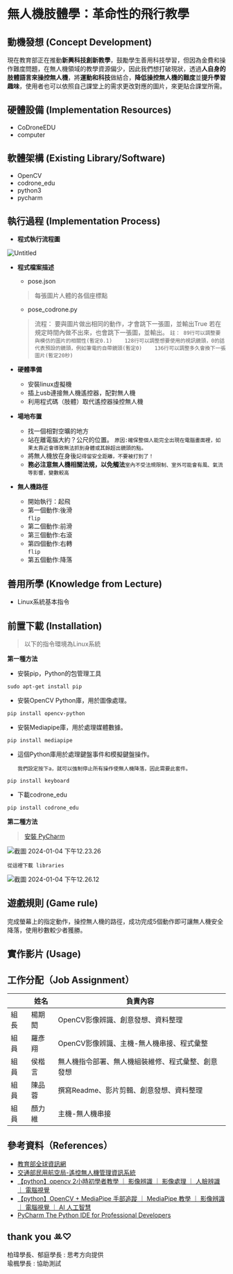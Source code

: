 # 無人機肢體學：革命性的飛行教學


## 動機發想 (Concept Development)
現在教育部正在推動**新興科技創新教學**，鼓勵學生善用科技學習，但因為金費和操作難度問題，在無人機領域的教學資源偏少，因此我們想打破現狀，透過**人自身的肢體語言來操控無人機**，將**運動和科技**做結合，**降低操控無人機的難度**並**提升學習趣味**，使用者也可以依照自己課堂上的需求更改對應的圖片，來更貼合課堂所需。
## 硬體設備 (Implementation Resources)
* CoDroneEDU
* computer
## 軟體架構 (Existing Library/Software)
* OpenCV
* codrone_edu
* python3
* pycharm

## 執行過程 (Implementation Process)
* **程式執行流程圖**

![Untitled](https://hackmd.io/_uploads/ryLof7QuT.jpg)
* **程式檔案描述**
  * pose.json
  >   每張圖片人體的各個座標點
  * pose_codrone.py
  >   流程： 要與圖片做出相同的動作，才會跳下一張圖，並輸出True 若在規定時間內做不出來，也會跳下一張圖，並輸出。
  `註：
  89行可以調整要與模仿的圖片的相關性(暫定0.1)   
128行可以調整想要使用的視訊鏡頭，0的話代表預設的鏡頭，例如筆電的自帶鏡頭(暫定0)   
136行可以調整多久會換下一張圖片(暫定20秒)`

* **硬體準備**
  * 安裝linux虛擬機
  * 插上usb連接無人機遙控器，配對無人機
  * 利用程式碼（肢體）取代遙控器操控無人機
* **場地布置**
  * 找一個相對空曠的地方
  * 站在離電腦大約？公尺的位置。
    `原因:確保整個人能完全出現在電腦畫面裡，如果太靠近會導致無法抓到身體或其餘超出鏡頭的點。`
  * 將無人機放在身後`記得留安全距離，不要被打到了！`
  * **務必注意無人機相關法規，以免觸法**`室內不受法規限制、室外可能會有風、氣流等影響，變數較高`
 * **無人機路徑**
   * 開始執行：起飛
   * 第一個動作:後滑  
   `flip `
   * 第二個動作:前滑
   * 第三個動作:右滾
   * 第四個動作:右轉  
    `flip `
   * 第五個動作:降落

## 善用所學 (Knowledge from Lecture)
* Linux系統基本指令

## 前置下載 (Installation)
> 以下的指令環境為Linux系統  

**第一種方法**

* 安裝pip，Python的包管理工具
```bash=
sudo apt-get install pip
```
* 安裝OpenCV Python庫，用於圖像處理。
```bash=
pip install opencv-python
```
* 安裝Mediapipe庫，用於處理媒體數據。
```bash=
pip install mediapipe
```
* 這個Python庫用於處理鍵盤事件和模擬鍵盤操作。 

    `我們設定按下a，就可以強制停止所有操作使無人機降落，因此需要此套件。`
```bash=
pip install keyboard
```
*  下載codrone_edu
```bash=
pip install codrone_edu
```

**第二種方法**
> [安裝 PyCharm](https://www.jetbrains.com/pycharm/)  

![截圖 2024-01-04 下午12.23.26](https://hackmd.io/_uploads/HkhRM2Qu6.png)

`從這裡下載 libraries`

![截圖 2024-01-04 下午12.26.12](https://hackmd.io/_uploads/ryMNr2md6.png)


## 遊戲規則 (Game rule)
完成螢幕上的指定動作，操控無人機的路徑，成功完成5個動作即可讓無人機安全降落，使用秒數較少者獲勝。

## 實作影片 (Usage)

<!-- How to use your project -->

## 工作分配（Job Assignment）

|     | 姓名   | 負責內容                                           |
| --- | ------ | -------------------------------------------------- |
|   組長  | 楊期閎 | OpenCV影像辨識、創意發想、資料整理                 |
|  組員   | 羅彥翔 | OpenCV影像辨識、主機-無人機串接、程式彙整          |
|   組員  | 侯楷言 | 無人機指令部署、無人機組裝維修、程式彙整、創意發想 |
|  組員   | 陳品蓉 | 撰寫Readme、影片剪輯、創意發想、資料整理           |
|   組員  | 顏力維 | 主機-無人機串接                                    |

## 參考資料（References）
* [教育部全球資訊網](https://www.edu.tw/News_Content.aspx?n=9E7AC85F1954DDA8&sms=169B8E91BB75571F&s=5E3E55E67AD94DE3)
* [交通部民用航空局-遙控無人機管理資訊系統](https://drone.caa.gov.tw/)
* [【python】opencv 2小時初學者教學 ｜ 影像辨識 ｜ 影像處理 ｜ 人臉辨識 ｜ 電腦視覺](https://www.youtube.com/watch?v=xjrykYpaBBM&t=401s)
* [【python】OpenCV + MediaPipe 手部追蹤 ｜ MediaPipe 教學 ｜ 影像辨識 ｜ 電腦視覺 ｜ AI 人工智慧](https://www.youtube.com/watch?v=x4eeX7WJIuA&t=591s)
* [PyCharm The Python IDE for Professional Developers](https://www.jetbrains.com/pycharm/)

## thank you ‪ꔛ‬♡‪
柏瑋學長、郁庭學長 : 思考方向提供  
瑜楓學長 : 協助測試